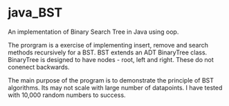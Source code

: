 # java_BST
An implementation of Binary Search Tree in Java using oop.

The prorgram is a exercise of implementing insert, remove and search methods recursively for a BST. 
BST extends an ADT BinaryTree class. BinaryTree is designed to have nodes - root, left and right. These do not conenect backwards. 

The main purpose of the program is to demonstrate the principle of BST algorithms. Its may not scale with large number of datapoints. 
I have tested with 10,000 random numbers to success. 
